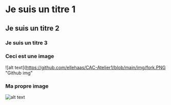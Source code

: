 # Je suis un titre 1

## Je suis un titre 2

### Je suis un titre 3

### Ceci est une image
![alt text](https://github.com/ellehaas/CAC-Atelier1/blob/main/img/fork.PNG "Github img"

### Ma propre image

![alt text](https://github.com/ellenhaas/CAC-Atelier1/blob/main/fork.PNG "Github img")
